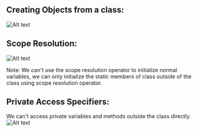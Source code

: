 ## Creating Objects from a class:
![Alt text](Screenshot%202023-05-01%20175747.png)

## Scope Resolution:
![Alt text](Screenshot%202023-05-01%20180334.png)
 
 Note: We can't use the scope resolution operator to initialize normal variables, we can only initialize the static members of class outside of the class using scope resolution operator.

 ## Private Access Specifiers:
We can't access private variables and methods outside the class directly.
![Alt text](Screenshot%202023-05-01%20181318.png)
